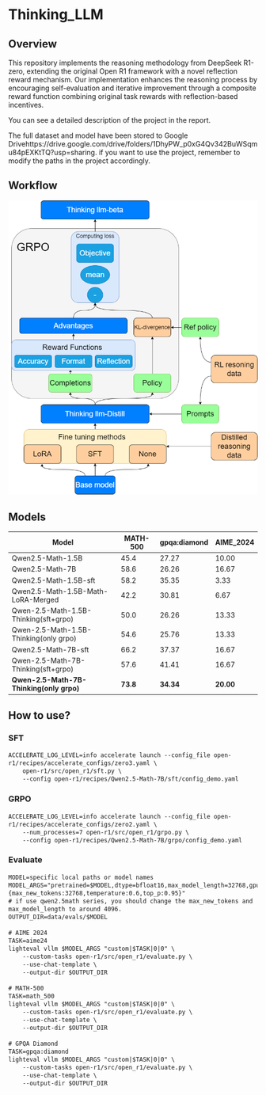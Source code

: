 # Thinking_LLM

## Overview
This repository implements the reasoning methodology from DeepSeek R1-zero, extending the original Open R1 framework with a novel reflection reward mechanism. Our implementation enhances the reasoning process by encouraging self-evaluation and iterative improvement through a composite reward function combining original task rewards with reflection-based incentives.

You can see a detailed description of the project in the report.

The full dataset and model have been stored to Google Drivehttps://drive.google.com/drive/folders/1DhyPW_p0xG4Qv342BuWSqmu84pEXKtTQ?usp=sharing. if you want to use the project, remember to modify the paths in the project accordingly.

## Workflow

![image-20250310151431478](README.assets/image-20250310151431478.png)

## Models
| Model                                    | MATH-500 | gpqa:diamond | AIME_2024 |
| ---------------------------------------- | -------- | ------------ | --------- |
| Qwen2.5-Math-1.5B                        | 45.4     | 27.27        | 10.00     |
| Qwen2.5-Math-7B                          | 58.6     | 26.26        | 16.67     |
| Qwen2.5-Math-1.5B-sft                    | 58.2     | 35.35        | 3.33      |
| Qwen2.5-Math-1.5B-Math-LoRA-Merged       | 42.2     | 30.81        | 6.67      |
| Qwen-2.5-Math-1.5B-Thinking(sft+grpo)    | 50.0     | 26.26        | 13.33     |
| Qwen-2.5-Math-1.5B-Thinking(only grpo)   | 54.6     | 25.76        | 13.33     |
| Qwen2.5-Math-7B-sft                      | 66.2     | 37.37        | 16.67     |
| Qwen-2.5-Math-7B-Thinking(sft+grpo)      | 57.6     | 41.41        | 16.67     |
| **Qwen-2.5-Math-7B-Thinking(only grpo)** | **73.8** | **34.34**    | **20.00** |

## How to use?

### SFT

```
ACCELERATE_LOG_LEVEL=info accelerate launch --config_file open-r1/recipes/accelerate_configs/zero3.yaml \
    open-r1/src/open_r1/sft.py \
    --config open-r1/recipes/Qwen2.5-Math-7B/sft/config_demo.yaml
```

### GRPO

```
ACCELERATE_LOG_LEVEL=info accelerate launch --config_file open-r1/recipes/accelerate_configs/zero2.yaml \
    --num_processes=7 open-r1/src/open_r1/grpo.py \
    --config open-r1/recipes/Qwen2.5-Math-7B/grpo/config_demo.yaml
```

### Evaluate

```
MODEL=specific local paths or model names
MODEL_ARGS="pretrained=$MODEL,dtype=bfloat16,max_model_length=32768,gpu_memory_utilization=0.8,generation_parameters={max_new_tokens:32768,temperature:0.6,top_p:0.95}"  
# if use qwen2.5math series, you should change the max_new_tokens and max_model_length to around 4096.
OUTPUT_DIR=data/evals/$MODEL

# AIME 2024
TASK=aime24
lighteval vllm $MODEL_ARGS "custom|$TASK|0|0" \
    --custom-tasks open-r1/src/open_r1/evaluate.py \
    --use-chat-template \
    --output-dir $OUTPUT_DIR

# MATH-500
TASK=math_500
lighteval vllm $MODEL_ARGS "custom|$TASK|0|0" \
    --custom-tasks open-r1/src/open_r1/evaluate.py \
    --use-chat-template \
    --output-dir $OUTPUT_DIR

# GPQA Diamond
TASK=gpqa:diamond
lighteval vllm $MODEL_ARGS "custom|$TASK|0|0" \
    --custom-tasks open-r1/src/open_r1/evaluate.py \
    --use-chat-template \
    --output-dir $OUTPUT_DIR

```


